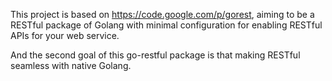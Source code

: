 This project is based on https://code.google.com/p/gorest, aiming to be a
RESTful package of Golang with minimal configuration for enabling RESTful APIs
for your web service.

And the second goal of this go-restful package is that making RESTful seamless
with native Golang.
